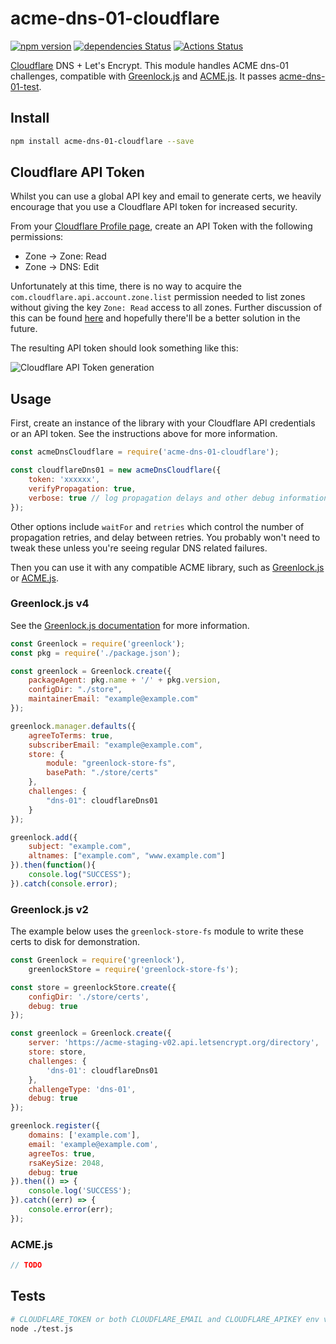 acme-dns-01-cloudflare
==============
[![npm version](https://badge.fury.io/js/acme-dns-01-cloudflare.svg)](https://badge.fury.io/js/acme-dns-01-cloudflare)
[![dependencies Status](https://david-dm.org/nodecraft/acme-dns-01-cloudflare/status.svg)](https://david-dm.org/nodecraft/acme-dns-01-cloudflare)
[![Actions Status](https://github.com/nodecraft/acme-dns-01-cloudflare/workflows/Test/badge.svg)](https://github.com/nodecraft/acme-dns-01-cloudflare/actions)

[Cloudflare](https://www.cloudflare.com/) DNS + Let's Encrypt. This module handles ACME dns-01 challenges, compatible with [Greenlock.js](https://www.npmjs.com/package/greenlock) and [ACME.js](https://www.npmjs.com/package/acme). It passes [acme-dns-01-test](https://www.npmjs.com/package/acme-dns-01-test).

## Install
```bash
npm install acme-dns-01-cloudflare --save
```

## Cloudflare API Token

Whilst you can use a global API key and email to generate certs, we heavily encourage that you use a Cloudflare API token for increased security.

From your [Cloudflare Profile page](https://dash.cloudflare.com/profile), create an API Token with the following permissions:

- Zone -> Zone: Read
- Zone -> DNS: Edit

Unfortunately at this time, there is no way to acquire the `com.cloudflare.api.account.zone.list` permission needed to list zones without giving the key `Zone: Read` access to all zones. Further discussion of this can be found [here](https://github.com/nodecraft/acme-dns-01-cloudflare/issues/8) and hopefully there'll be a better solution in the future.

The resulting API token should look something like this:


![Cloudflare API Token generation](https://up.jross.me/x2dcm)

## Usage

First, create an instance of the library with your Cloudflare API credentials or an API token. See the instructions above for more information.


```js
const acmeDnsCloudflare = require('acme-dns-01-cloudflare');

const cloudflareDns01 = new acmeDnsCloudflare({
	token: 'xxxxxx',
	verifyPropagation: true,
	verbose: true // log propagation delays and other debug information
});
````
Other options include `waitFor` and `retries` which control the number of propagation retries, and delay between retries. You probably won't need to tweak these unless you're seeing regular DNS related failures.

Then you can use it with any compatible ACME library, such as [Greenlock.js](https://www.npmjs.com/package/greenlock) or [ACME.js](https://www.npmjs.com/package/acme).


### Greenlock.js v4

See the [Greenlock.js documentation](https://www.npmjs.com/package/greenlock) for more information.

```js
const Greenlock = require('greenlock');
const pkg = require('./package.json');

const greenlock = Greenlock.create({
	packageAgent: pkg.name + '/' + pkg.version,
	configDir: "./store",
	maintainerEmail: "example@example.com"
});

greenlock.manager.defaults({
	agreeToTerms: true,
	subscriberEmail: "example@example.com",
	store: {
		module: "greenlock-store-fs",
		basePath: "./store/certs"
	},
	challenges: {
		"dns-01": cloudflareDns01
	}
});

greenlock.add({
	subject: "example.com",
	altnames: ["example.com", "www.example.com"]
}).then(function(){
	console.log("SUCCESS");
}).catch(console.error);
```

### Greenlock.js v2

The example below uses the `greenlock-store-fs` module to write these certs to disk for demonstration.

```js
const Greenlock = require('greenlock'),
	greenlockStore = require('greenlock-store-fs');

const store = greenlockStore.create({
	configDir: './store/certs',
	debug: true
});

const greenlock = Greenlock.create({
	server: 'https://acme-staging-v02.api.letsencrypt.org/directory',
	store: store,
	challenges: {
		'dns-01': cloudflareDns01
	},
	challengeType: 'dns-01',
	debug: true
});

greenlock.register({
	domains: ['example.com'],
	email: 'example@example.com',
	agreeTos: true,
	rsaKeySize: 2048,
	debug: true
}).then(() => {
	console.log('SUCCESS');
}).catch((err) => {
	console.error(err);
});
```



### ACME.js

```js
// TODO
```


## Tests
```bash
# CLOUDFLARE_TOKEN or both CLOUDFLARE_EMAIL and CLOUDFLARE_APIKEY env vars must be set, as well as DOMAIN
node ./test.js
```
